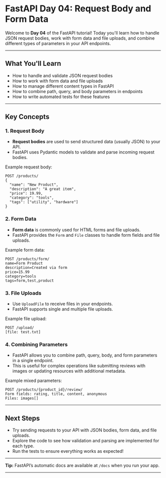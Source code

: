 # FastAPI Day 04: Request Body and Form Data

Welcome to **Day 04** of the FastAPI tutorial! Today you'll learn how to handle JSON request bodies, work with form data and file uploads, and combine different types of parameters in your API endpoints.

---

## What You'll Learn

- How to handle and validate JSON request bodies
- How to work with form data and file uploads
- How to manage different content types in FastAPI
- How to combine path, query, and body parameters in endpoints
- How to write automated tests for these features

---

## Key Concepts

### 1. Request Body

- **Request bodies** are used to send structured data (usually JSON) to your API.
- FastAPI uses Pydantic models to validate and parse incoming request bodies.

Example request body:
```
POST /products/
{
  "name": "New Product",
  "description": "A great item",
  "price": 19.99,
  "category": "tools",
  "tags": ["utility", "hardware"]
}
```

### 2. Form Data

- **Form data** is commonly used for HTML forms and file uploads.
- FastAPI provides the `Form` and `File` classes to handle form fields and file uploads.

Example form data:
```
POST /products/form/
name=Form Product
description=Created via form
price=15.99
category=tools
tags=form,test,product
```

### 3. File Uploads

- Use `UploadFile` to receive files in your endpoints.
- FastAPI supports single and multiple file uploads.

Example file upload:
```
POST /upload/
[file: test.txt]
```

### 4. Combining Parameters

- FastAPI allows you to combine path, query, body, and form parameters in a single endpoint.
- This is useful for complex operations like submitting reviews with images or updating resources with additional metadata.

Example mixed parameters:
```
POST /products/{product_id}/review/
Form fields: rating, title, content, anonymous
Files: images[]
```

---

## Next Steps

- Try sending requests to your API with JSON bodies, form data, and file uploads.
- Explore the code to see how validation and parsing are implemented for each type.
- Run the tests to ensure everything works as expected!

---

**Tip:** FastAPI’s automatic docs are available at `/docs` when you run your app.

---
